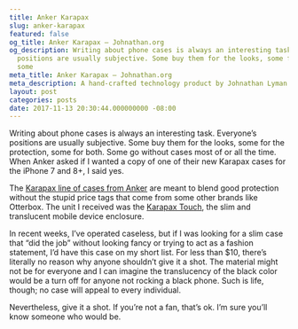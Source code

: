 ```yaml
---
title: Anker Karapax
slug: anker-karapax
featured: false
og_title: Anker Karapax – Johnathan.org
og_description: Writing about phone cases is always an interesting task. Everyone’s
  positions are usually subjective. Some buy them for the looks, some for the protection,
  some
meta_title: Anker Karapax – Johnathan.org
meta_description: A hand-crafted technology product by Johnathan Lyman
layout: post
categories: posts
date: 2017-11-13 20:30:44.000000000 -08:00
---
```


Writing about phone cases is always an interesting task. Everyone’s positions are usually subjective. Some buy them for the looks, some for the protection, some for both. Some go without cases most of or all the time. When Anker asked if I wanted a copy of one of their new Karapax cases for the iPhone 7 and 8+, I said yes.

The [Karapax line of cases from Anker](https://www.anker.com/karapax) are meant to blend good protection without the stupid price tags that come from some other brands like Otterbox. The unit I received was the [Karapax Touch](http://amzn.to/2AGN35G), the slim and translucent mobile device enclosure.

In recent weeks, I’ve operated caseless, but if I was looking for a slim case that “did the job” without looking fancy or trying to act as a fashion statement, I’d have this case on my short list. For less than $10, there’s literally no reason why anyone shouldn’t give it a shot. The material might not be for everyone and I can imagine the translucency of the black color would be a turn off for anyone not rocking a black phone. Such is life, though; no case will appeal to every individual.

Nevertheless, give it a shot. If you’re not a fan, that’s ok. I’m sure you’ll know someone who would be.

